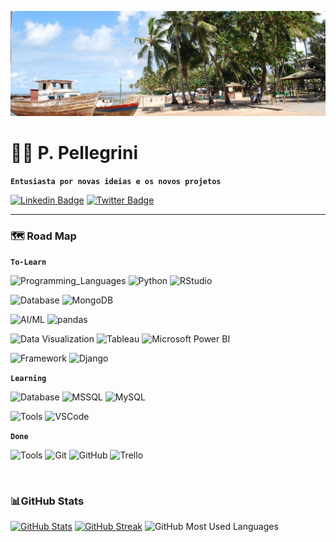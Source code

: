 ![Paulo's GitHub Banner](./image/praia-forte.png)
# 🏡👋 P. Pellegrini

**`Entusiasta por novas ideias e os novos projetos`**

[![Linkedin Badge](https://img.shields.io/badge/Linkedin-Profile?style=flat-square&logo=Linkedin&logoColor=white&color=0A66C2)](https://www.linkedin.com/in/pspellegrini)
[![Twitter Badge](https://img.shields.io/badge/Twitter-Profile?style=flat-square&logo=twitter&logoColor=white&color=1DA1F2)](https://twitter.com/pspellegrini)
<p>

---
### 🗺️ Road Map
**`To-Learn`**

![Programming_Languages](https://img.shields.io/badge/Programming_Languages-Code?style=flat-square&color=86888A)
![Python](https://img.shields.io/badge/Python-informational?style=flat-square&logo=Python&logoColor=white&color=3776AB)
![RStudio](https://img.shields.io/badge/RStudio-informational?style=flat-square&logo=RStudio&logoColor=white&color=75AADB)
<p>

![Database](https://img.shields.io/badge/Database-Code?style=flat-square&color=86888A)
![MongoDB](https://img.shields.io/badge/MongoDB-informational?style=flat-square&logo=MongoDB&logoColor=white&color=47A248)
<p>

![AI/ML](https://img.shields.io/badge/AI/ML-Code?style=flat-square&color=86888A)
![pandas](https://img.shields.io/badge/pandas-informational?style=flat-square&logo=pandas&logoColor=white&color=150458)
<p>

![Data Visualization](https://img.shields.io/badge/Data_Visualization-Code?style=flat-square&color=86888A)
![Tableau](https://img.shields.io/badge/Tableau-informational?style=flat-square&logo=Tableau&logoColor=white&color=E97627)
![Microsoft Power BI](https://img.shields.io/badge/Power_BI-informational?style=flat-square&logo=PowerBI&logoColor=white&color=F2C811)
<p>

![Framework](https://img.shields.io/badge/Framework-Code?style=flat-square&color=86888A)
![Django](https://img.shields.io/badge/Django-informational?style=flat-square&logo=Django&logoColor=white&color=2496ED)
<p>

**`Learning`**
<p>

![Database](https://img.shields.io/badge/Database-Code?style=flat-square&color=86888A)
![MSSQL](https://img.shields.io/badge/MSSQL-informational?style=flat-square&logo=Microsoft-SQL-Server&logoColor=white&color=CC2927)
![MySQL](https://img.shields.io/badge/MySQL-informational?style=flat-square&logo=MySQL&logoColor=white&color=4479A1)
<p>

![Tools](https://img.shields.io/badge/Tools-Code?style=flat-square&color=86888A)
![VSCode](https://img.shields.io/badge/VS_Code-informational?style=flat-square&logo=VisualStudioCode&logoColor=white&color=007ACC)
<p>

**`Done`**
<p>

![Tools](https://img.shields.io/badge/Tools-Code?style=flat-square&color=86888A)
![Git](https://img.shields.io/badge/Git-informational?style=flat-square&logo=Git&logoColor=white&color=F05032)
![GitHub](https://img.shields.io/badge/GitHub-informational?style=flat-square&logo=GitHub&logoColor=white&color=181717)
![Trello](https://img.shields.io/badge/Trello-informational?style=flat-square&logo=Trello&logoColor=white&color=0052CC)

<BR>

### 📊GitHub Stats
[![GitHub Stats](https://github-readme-stats.vercel.app/api?username=pspellegrini&count_private=true&show_icons=true&theme=dracula&hide_border=true)](https://github.com/pspellegrini/github-readme-stats)
[![GitHub Streak](https://streak-stats.demolab.com?user=pspellegrini&theme=dracula&hide_border=true&date_format=j%20M%5B%20Y%5D&mode=weekly)](https://git.io/streak-stats)
![GitHub Most Used Languages](https://github-readme-stats.vercel.app/api/top-langs/?username=pspellegrini&layout=compact&theme=dracula&hide_border=true)


